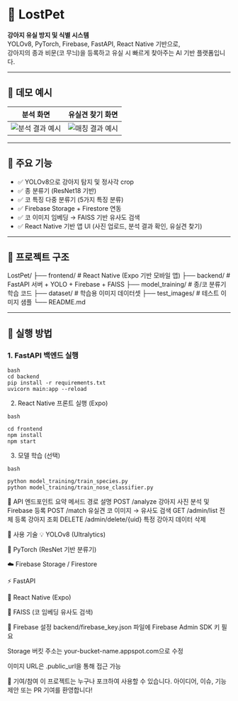 # 🐾 LostPet

**강아지 유실 방지 및 식별 시스템**  
YOLOv8, PyTorch, Firebase, FastAPI, React Native 기반으로,  
강아지의 종과 비문(코 무늬)을 등록하고 유실 시 빠르게 찾아주는 AI 기반 플랫폼입니다.

---

## 📸 데모 예시

| 분석 화면 | 유실견 찾기 화면 |
|-----------|------------------|
| ![분석 결과 예시](https://your-url.com/sample_analysis.png) | ![매칭 결과 예시](https://your-url.com/sample_match.png) |

---

## 🔧 주요 기능

- ✅ YOLOv8으로 강아지 탐지 및 정사각 crop
- ✅ 종 분류기 (ResNet18 기반)
- ✅ 코 특징 다중 분류기 (5가지 특징 분류)
- ✅ Firebase Storage + Firestore 연동
- ✅ 코 이미지 임베딩 → FAISS 기반 유사도 검색
- ✅ React Native 기반 앱 UI (사진 업로드, 분석 결과 확인, 유실견 찾기)

---

## 📁 프로젝트 구조

LostPet/
├── frontend/ # React Native (Expo 기반 모바일 앱)
├── backend/ # FastAPI 서버 + YOLO + Firebase + FAISS
├── model_training/ # 종/코 분류기 학습 코드
├── dataset/ # 학습용 이미지 데이터셋
├── test_images/ # 테스트 이미지 샘플
└── README.md



---

## 🚀 실행 방법

### 1. FastAPI 백엔드 실행
```
bash
cd backend
pip install -r requirements.txt
uvicorn main:app --reload
```
2. React Native 프론트 실행 (Expo)
```
bash

cd frontend
npm install
npm start
```
3. 모델 학습 (선택)
```
bash

python model_training/train_species.py
python model_training/train_nose_classifier.py
```
📮 API 엔드포인트 요약
메서드	경로	설명
POST	/analyze	강아지 사진 분석 및 Firebase 등록
POST	/match	유실견 코 이미지 → 유사도 검색
GET	/admin/list	전체 등록 강아지 조회
DELETE	/admin/delete/{uid}	특정 강아지 데이터 삭제

🧠 사용 기술
💡 YOLOv8 (Ultralytics)

🧠 PyTorch (ResNet 기반 분류기)

☁️ Firebase Storage / Firestore

⚡ FastAPI

📱 React Native (Expo)

🧭 FAISS (코 임베딩 유사도 검색)

🔐 Firebase 설정
backend/firebase_key.json 파일에 Firebase Admin SDK 키 필요

Storage 버킷 주소는 your-bucket-name.appspot.com으로 수정

이미지 URL은 .public_url을 통해 접근 가능

📢 기여/참여
이 프로젝트는 누구나 포크하여 사용할 수 있습니다.
아이디어, 이슈, 기능 제안 또는 PR 기여를 환영합니다!